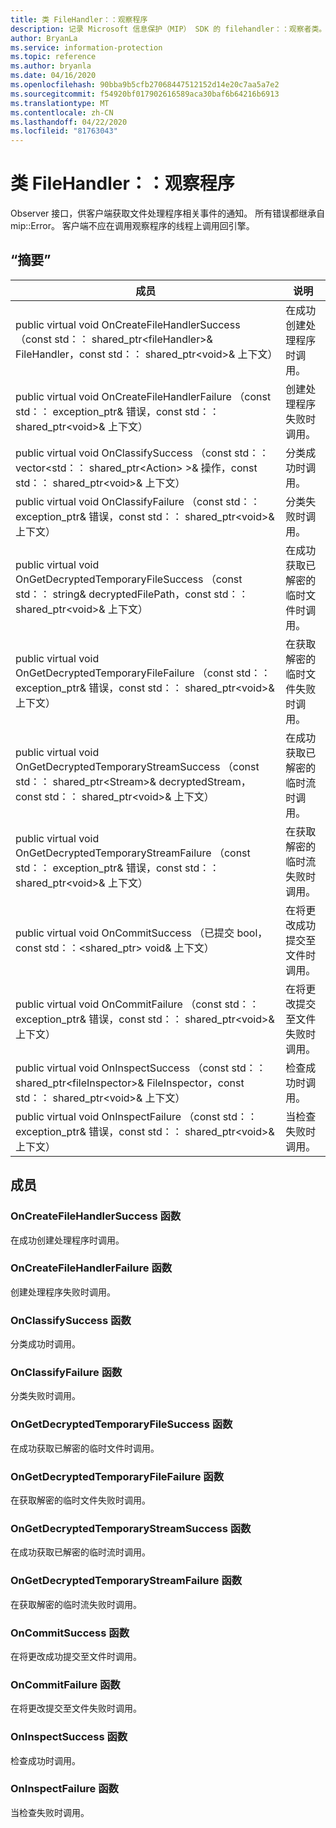 ```yaml
---
title: 类 FileHandler：：观察程序
description: 记录 Microsoft 信息保护（MIP） SDK 的 filehandler：：观察者类。
author: BryanLa
ms.service: information-protection
ms.topic: reference
ms.author: bryanla
ms.date: 04/16/2020
ms.openlocfilehash: 90bba9b5cfb27068447512152d14e20c7aa5a7e2
ms.sourcegitcommit: f54920bf017902616589aca30baf6b64216b6913
ms.translationtype: MT
ms.contentlocale: zh-CN
ms.lasthandoff: 04/22/2020
ms.locfileid: "81763043"
---
```

# <a name="class-filehandlerobserver"></a>类 FileHandler：：观察程序 
Observer 接口，供客户端获取文件处理程序相关事件的通知。
所有错误都继承自 mip::Error。 客户端不应在调用观察程序的线程上调用回引擎。
  
## <a name="summary"></a>“摘要”
 成员                        | 说明                                
--------------------------------|---------------------------------------------
public virtual void OnCreateFileHandlerSuccess （const std：： shared_ptr\<fileHandler\>& FileHandler，const std：： shared_ptr\<void\>& 上下文）  |  在成功创建处理程序时调用。
public virtual void OnCreateFileHandlerFailure （const std：： exception_ptr& 错误，const std：： shared_ptr\<void\>& 上下文）  |  创建处理程序失败时调用。
public virtual void OnClassifySuccess （const std：： vector\<std：： shared_ptr\<Action\> \>& 操作，const std：： shared_ptr\<void\>& 上下文）  |  分类成功时调用。
public virtual void OnClassifyFailure （const std：： exception_ptr& 错误，const std：： shared_ptr\<void\>& 上下文）  |  分类失败时调用。
public virtual void OnGetDecryptedTemporaryFileSuccess （const std：： string& decryptedFilePath，const std：： shared_ptr\<void\>& 上下文）  |  在成功获取已解密的临时文件时调用。
public virtual void OnGetDecryptedTemporaryFileFailure （const std：： exception_ptr& 错误，const std：： shared_ptr\<void\>& 上下文）  |  在获取解密的临时文件失败时调用。
public virtual void OnGetDecryptedTemporaryStreamSuccess （const std：： shared_ptr\<Stream\>& decryptedStream，const std：： shared_ptr\<void\>& 上下文）  |  在成功获取已解密的临时流时调用。
public virtual void OnGetDecryptedTemporaryStreamFailure （const std：： exception_ptr& 错误，const std：： shared_ptr\<void\>& 上下文）  |  在获取解密的临时流失败时调用。
public virtual void OnCommitSuccess （已提交 bool，const std：：\<shared_ptr\> void& 上下文）  |  在将更改成功提交至文件时调用。
public virtual void OnCommitFailure （const std：： exception_ptr& 错误，const std：： shared_ptr\<void\>& 上下文）  |  在将更改提交至文件失败时调用。
public virtual void OnInspectSuccess （const std：： shared_ptr\<fileInspector\>& FileInspector，const std：： shared_ptr\<void\>& 上下文）  |  检查成功时调用。
public virtual void OnInspectFailure （const std：： exception_ptr& 错误，const std：： shared_ptr\<void\>& 上下文）  |  当检查失败时调用。
  
## <a name="members"></a>成员
  
### <a name="oncreatefilehandlersuccess-function"></a>OnCreateFileHandlerSuccess 函数
在成功创建处理程序时调用。
  
### <a name="oncreatefilehandlerfailure-function"></a>OnCreateFileHandlerFailure 函数
创建处理程序失败时调用。
  
### <a name="onclassifysuccess-function"></a>OnClassifySuccess 函数
分类成功时调用。
  
### <a name="onclassifyfailure-function"></a>OnClassifyFailure 函数
分类失败时调用。
  
### <a name="ongetdecryptedtemporaryfilesuccess-function"></a>OnGetDecryptedTemporaryFileSuccess 函数
在成功获取已解密的临时文件时调用。
  
### <a name="ongetdecryptedtemporaryfilefailure-function"></a>OnGetDecryptedTemporaryFileFailure 函数
在获取解密的临时文件失败时调用。
  
### <a name="ongetdecryptedtemporarystreamsuccess-function"></a>OnGetDecryptedTemporaryStreamSuccess 函数
在成功获取已解密的临时流时调用。
  
### <a name="ongetdecryptedtemporarystreamfailure-function"></a>OnGetDecryptedTemporaryStreamFailure 函数
在获取解密的临时流失败时调用。
  
### <a name="oncommitsuccess-function"></a>OnCommitSuccess 函数
在将更改成功提交至文件时调用。
  
### <a name="oncommitfailure-function"></a>OnCommitFailure 函数
在将更改提交至文件失败时调用。
  
### <a name="oninspectsuccess-function"></a>OnInspectSuccess 函数
检查成功时调用。
  
### <a name="oninspectfailure-function"></a>OnInspectFailure 函数
当检查失败时调用。